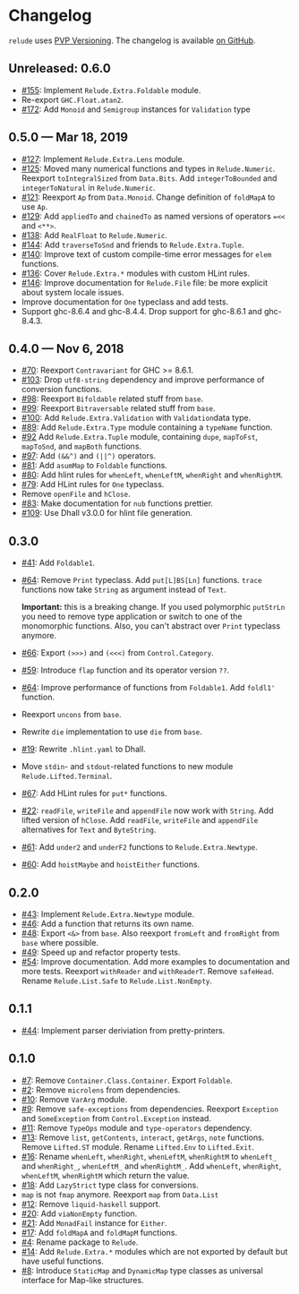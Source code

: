 # Changelog

`relude` uses [PVP Versioning][1].
The changelog is available [on GitHub][2].

## Unreleased: 0.6.0
* [#155](https://github.com/kowainik/relude/issues/155):
  Implement `Relude.Extra.Foldable` module.
* Re-export `GHC.Float.atan2`.
* [#172](https://github.com/kowainik/relude/issues/172):
  Add `Monoid` and `Semigroup` instances for `Validation` type

## 0.5.0 — Mar 18, 2019

* [#127](https://github.com/kowainik/relude/issues/127):
  Implement `Relude.Extra.Lens` module.
* [#125](https://github.com/kowainik/relude/issues/125):
  Moved many numerical functions and types in `Relude.Numeric`.
  Reexport `toIntegralSized` from `Data.Bits`.
  Add `integerToBounded` and `integerToNatural` in `Relude.Numeric`.
* [#121](https://github.com/kowainik/relude/issues/121):
  Reexport `Ap` from `Data.Monoid`. Change definition of `foldMapA` to use `Ap`.
* [#129](https://github.com/kowainik/relude/issues/129):
  Add `appliedTo` and `chainedTo` as named versions of operators `=<<` and `<**>`.
* [#138](https://github.com/kowainik/relude/issues/138):
  Add `RealFloat` to `Relude.Numeric`.
* [#144](https://github.com/kowainik/relude/issues/144):
  Add `traverseToSnd` and friends to `Relude.Extra.Tuple`.
* [#140](https://github.com/kowainik/relude/issues/140):
  Improve text of custom compile-time error messages for `elem` functions.
* [#136](https://github.com/kowainik/relude/issues/136):
  Cover `Relude.Extra.*` modules with custom HLint rules.
* [#146](https://github.com/kowainik/relude/issues/146):
  Improve documentation for `Relude.File` file: be more explicit about system
  locale issues.
* Improve documentation for `One` typeclass and add tests.
* Support ghc-8.6.4 and ghc-8.4.4.
  Drop support for ghc-8.6.1 and ghc-8.4.3.

## 0.4.0 — Nov 6, 2018

* [#70](https://github.com/kowainik/relude/issues/70):
  Reexport `Contravariant` for GHC >= 8.6.1.
* [#103](https://github.com/kowainik/relude/pull/104):
  Drop `utf8-string` dependency and improve performance of conversion functions.
* [#98](https://github.com/kowainik/relude/issues/98):
  Reexport `Bifoldable` related stuff from `base`.
* [#99](https://github.com/kowainik/relude/issues/99):
  Reexport `Bitraversable` related stuff from `base`.
* [#100](https://github.com/kowainik/relude/issues/100):
  Add `Relude.Extra.Validation` with `Validation`data type.
* [#89](https://github.com/kowainik/relude/issues/81):
  Add `Relude.Extra.Type` module containing a `typeName` function.
* [#92](https://github.com/kowainik/relude/issues/92)
  Add `Relude.Extra.Tuple` module, containing
  `dupe`, `mapToFst`, `mapToSnd`, and `mapBoth` functions.
* [#97](https://github.com/kowainik/relude/issues/97):
  Add `(&&^)` and `(||^)` operators.
* [#81](https://github.com/kowainik/relude/issues/81):
  Add `asumMap` to `Foldable` functions.
* [#80](https://github.com/kowainik/relude/issues/80):
  Add hlint rules for `whenLeft`, `whenLeftM`, `whenRight` and `whenRightM`.
* [#79](https://github.com/kowainik/relude/issues/79):
  Add HLint rules for `One` typeclass.
* Remove `openFile` and `hClose`.
* [#83](https://github.com/kowainik/relude/pull/83):
  Make documentation for `nub` functions prettier.
* [#109](https://github.com/kowainik/relude/issues/109):
  Use Dhall v3.0.0 for hlint file generation.

## 0.3.0

* [#41](https://github.com/kowainik/relude/issues/41):
  Add `Foldable1`.
* [#64](https://github.com/kowainik/relude/issues/64):
  Remove `Print` typeclass.
  Add `put[L]BS[Ln]` functions.
  `trace` functions now take `String` as argument instead of `Text`.

  **Important:** this is a breaking change. If you used polymorphic `putStrLn`
  you need to remove type application or switch to one of the monomorphic
  functions. Also, you can't abstract over `Print` typeclass anymore.
* [#66](https://github.com/kowainik/relude/issues/66):
  Export `(>>>)` and `(<<<)` from `Control.Category`.
* [#59](https://github.com/kowainik/relude/issues/59):
  Introduce `flap` function and its operator version `??`.
* [#64](https://github.com/kowainik/relude/issues/64):
  Improve performance of functions from `Foldable1`.
  Add `foldl1'` function.
* Reexport `uncons` from `base`.
* Rewrite `die` implementation to use `die` from `base`.
* [#19](https://github.com/kowainik/relude/issues/19):
  Rewrite `.hlint.yaml` to Dhall.
* Move `stdin`- and `stdout`-related functions to new module `Relude.Lifted.Terminal`.
* [#67](https://github.com/kowainik/relude/issues/67):
  Add HLint rules for `put*` functions.
* [#22](https://github.com/kowainik/relude/issues/22):
  `readFile`, `writeFile` and `appendFile` now work with `String`.
  Add lifted version of `hClose`.
  Add `readFile`, `writeFile` and `appendFile` alternatives for `Text` and `ByteString`.
* [#61](https://github.com/kowainik/relude/issues/61):
  Add `under2` and `underF2` functions to `Relude.Extra.Newtype`.
* [#60](https://github.com/kowainik/relude/issues/60):
  Add `hoistMaybe` and `hoistEither` functions.

## 0.2.0

* [#43](https://github.com/kowainik/relude/issues/43):
  Implement `Relude.Extra.Newtype` module.
* [#46](https://github.com/kowainik/relude/issues/46):
  Add a function that returns its own name.
* [#48](https://github.com/kowainik/relude/issues/48):
  Export `<&>` from `base`.
  Also reexport `fromLeft` and `fromRight` from `base` where possible.
* [#49](https://github.com/kowainik/relude/issues/49):
  Speed up and refactor property tests.
* [#54](https://github.com/kowainik/relude/issues/54):
  Improve documentation.
  Add more examples to documentation and more tests.
  Reexport `withReader` and `withReaderT`.
  Remove `safeHead`.
  Rename `Relude.List.Safe` to `Relude.List.NonEmpty`.

## 0.1.1

* [#44](https://github.com/kowainik/relude/issues/44):
  Implement parser deriviation from pretty-printers.

## 0.1.0

* [#7](https://github.com/kowainik/relude/issues/7):
  Remove `Container.Class.Container`. Export `Foldable`.
* [#2](https://github.com/kowainik/relude/issues/2):
  Remove `microlens` from dependencies.
* [#10](https://github.com/kowainik/relude/issues/10):
  Remove `VarArg` module.
* [#9](https://github.com/kowainik/relude/issues/9):
  Remove `safe-exceptions` from dependencies. Reexport `Exception` and
  `SomeException` from `Control.Exception` instead.
* [#11](https://github.com/kowainik/relude/issues/11):
  Remove `TypeOps` module and `type-operators` dependency.
* [#13](https://github.com/kowainik/relude/issues/13):
  Remove `list`, `getContents`, `interact`, `getArgs`, `note` functions.
  Remove `Lifted.ST` module.
  Rename `Lifted.Env` to `Lifted.Exit`.
* [#16](https://github.com/kowainik/relude/issues/16):
  Rename `whenLeft`, `whenRight`, `whenLeftM`, `whenRightM` to
  `whenLeft_` and `whenRight_`, `whenLeftM_` and `whenRightM_`.
  Add `whenLeft`, `whenRight`, `whenLeftM`, `whenRightM` which return
  the value.
* [#18](https://github.com/kowainik/relude/issues/18):
  Add `LazyStrict` type class for conversions.
* `map` is not `fmap` anymore. Reexport `map` from `Data.List`
* [#12](https://github.com/kowainik/relude/issues/12):
  Remove `liquid-haskell` support.
* [#20](https://github.com/kowainik/relude/issues/20):
  Add `viaNonEmpty` function.
* [#21](https://github.com/kowainik/relude/issues/21):
  Add `MonadFail` instance for `Either`.
* [#17](https://github.com/kowainik/relude/issues/17):
  Add `foldMapA` and `foldMapM` functions.
* [#4](https://github.com/kowainik/relude/issues/4):
  Rename package to `Relude`.
* [#14](https://github.com/kowainik/relude/issues/14):
  Add `Relude.Extra.*` modules which are not exported by default but have useful
  functions.
* [#8](https://github.com/kowainik/relude/issues/8):
  Introduce `StaticMap` and `DynamicMap` type classes as universal interface for
  Map-like structures.

[1]: https://pvp.haskell.org
[2]: https://github.com/kowainik/relude/releases
